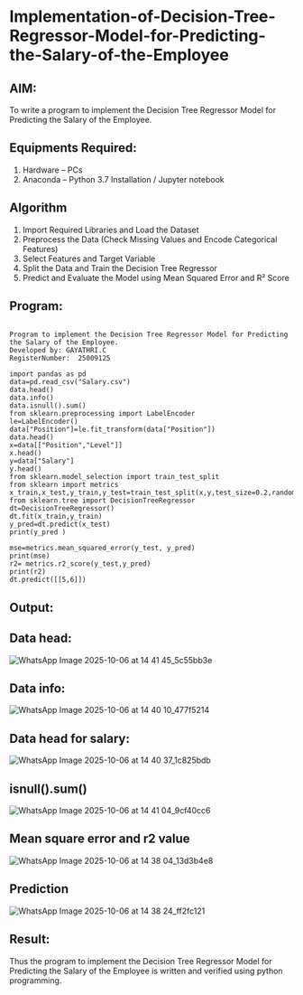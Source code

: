 # Implementation-of-Decision-Tree-Regressor-Model-for-Predicting-the-Salary-of-the-Employee

## AIM:
To write a program to implement the Decision Tree Regressor Model for Predicting the Salary of the Employee.

## Equipments Required:
1. Hardware – PCs
2. Anaconda – Python 3.7 Installation / Jupyter notebook

## Algorithm
1. Import Required Libraries and Load the Dataset  
2. Preprocess the Data (Check Missing Values and Encode Categorical Features)  
3. Select Features and Target Variable  
4. Split the Data and Train the Decision Tree Regressor  
5. Predict and Evaluate the Model using Mean Squared Error and R² Score  


## Program:
```

Program to implement the Decision Tree Regressor Model for Predicting the Salary of the Employee.
Developed by: GAYATHRI.C
RegisterNumber:  25009125

import pandas as pd 
data=pd.read_csv("Salary.csv") 
data.head() 
data.info() 
data.isnull().sum() 
from sklearn.preprocessing import LabelEncoder 
le=LabelEncoder() 
data["Position"]=le.fit_transform(data["Position"]) 
data.head() 
x=data[["Position","Level"]] 
x.head() 
y=data["Salary"] 
y.head() 
from sklearn.model_selection import train_test_split 
from sklearn import metrics
x_train,x_test,y_train,y_test=train_test_split(x,y,test_size=0.2,random_state=2) 
from sklearn.tree import DecisionTreeRegressor 
dt=DecisionTreeRegressor() 
dt.fit(x_train,y_train) 
y_pred=dt.predict(x_test) 
print(y_pred )

mse=metrics.mean_squared_error(y_test, y_pred)
print(mse)
r2= metrics.r2_score(y_test,y_pred)
print(r2)
dt.predict([[5,6]])
```

## Output:
## Data head:
![WhatsApp Image 2025-10-06 at 14 41 45_5c55bb3e](https://github.com/user-attachments/assets/59f5e510-f5b2-41a2-b302-16f8bb5f96ac)
## Data info:
![WhatsApp Image 2025-10-06 at 14 40 10_477f5214](https://github.com/user-attachments/assets/7727ceab-5a05-446b-bca0-a5cb44e663e3)
## Data head for salary:
![WhatsApp Image 2025-10-06 at 14 40 37_1c825bdb](https://github.com/user-attachments/assets/cf179469-add9-4bb8-9d4c-6f8b96baa8d4)
## isnull().sum()
![WhatsApp Image 2025-10-06 at 14 41 04_9cf40cc6](https://github.com/user-attachments/assets/4ac9b2d6-8e99-4966-9b6d-74f4d0b4f420)
## Mean square error and r2 value
![WhatsApp Image 2025-10-06 at 14 38 04_13d3b4e8](https://github.com/user-attachments/assets/33f375bb-75d4-42fc-b1a8-10b0a39c7b13)
## Prediction
![WhatsApp Image 2025-10-06 at 14 38 24_ff2fc121](https://github.com/user-attachments/assets/c0cf48da-7ae6-47f9-a3bf-6aa71d3cf31f)








## Result:
Thus the program to implement the Decision Tree Regressor Model for Predicting the Salary of the Employee is written and verified using python programming.
